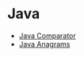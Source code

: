 # Java
- [Java Comparator](https://www.hackerrank.com/challenges/java-comparator/problem)
- [Java Anagrams](https://www.hackerrank.com/challenges/java-anagrams/problem)